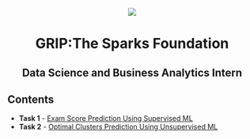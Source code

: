<p align="center">
  <img src="https://lonylitical.github.io/tsf01/tsflogo.png" />
</p>
<h1 align="center"> 
GRIP:The Sparks Foundation
</h1>
<h2 align="center">
Data Science and Business Analytics Intern
 </h2>

## Contents

- <b>Task 1</b> - [Exam Score Prediction Using Supervised ML](https://github.com/tharunnayak14/TSF-Intern-Tasks/blob/main/Task-1%20Prediction%20using%20Supervised%20ML%20%20(Level%20-%20Beginner).ipynb)
- <b>Task 2</b> - [Optimal Clusters Prediction Using Unsupervised ML](https://github.com/tharunnayak14/TSF-Intern-Tasks/blob/main/Task-2%20Prediction%20using%20Unsupervised%20ML%20%20(Level%20-%20Beginner).ipynb)
